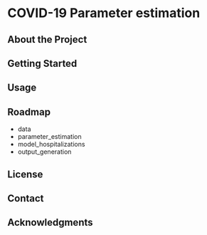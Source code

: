 # COVID-19 Parameter estimation

## About the Project

## Getting Started

## Usage

## Roadmap
* data
* parameter_estimation
* model_hospitalizations
* output_generation

## License

## Contact

## Acknowledgments
